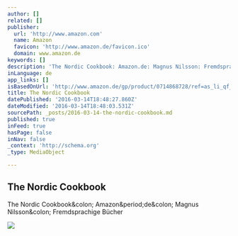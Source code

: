 ```yaml
---
author: []
related: []
publisher:
  url: 'http://www.amazon.com'
  name: Amazon
  favicon: 'http://www.amazon.de/favicon.ico'
  domain: www.amazon.de
keywords: []
description: 'The Nordic Cookbook: Amazon.de: Magnus Nilsson: Fremdsprachige Bücher'
inLanguage: de
app_links: []
isBasedOnUrl: 'http://www.amazon.de/gp/product/0714868728/ref=as_li_qf_sp_asin_il_tl?ie=UTF8&camp=1638&creative=6742&creativeASIN=0714868728&linkCode=as2&tag=cookbook02-21'
title: The Nordic Cookbook
datePublished: '2016-03-14T18:48:27.860Z'
dateModified: '2016-03-14T18:48:03.531Z'
sourcePath: _posts/2016-03-14-the-nordic-cookbook.md
published: true
inFeed: true
hasPage: false
inNav: false
_context: 'http://schema.org'
_type: MediaObject

---
```

<article style=""><h1>The Nordic Cookbook</h1><p>The Nordic Cookbook&amp;colon; Amazon&amp;period;de&amp;colon; Magnus Nilsson&amp;colon; Fremdsprachige Bücher</p><img src="http://ecx.images-amazon.com/images/I/31%2BIdCqSLqL.jpg" /></article>